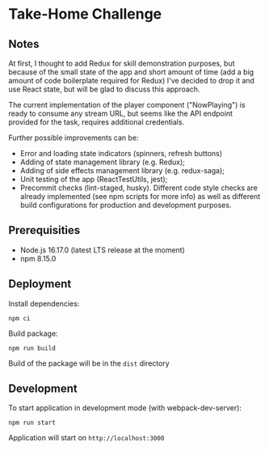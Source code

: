 # Take-Home Challenge

## Notes 

At first, I thought to add Redux for skill demonstration purposes, but because of the small state of the app and short amount of time (add a big amount of code boilerplate required for Redux) I've decided to drop it and use React state, but will be glad to discuss this approach.

The current implementation of the player component ("NowPlaying") is ready to consume any stream URL, but seems like the API endpoint provided for the task, requires additional credentials.

Further possible improvements can be:
 - Error and loading state indicators (spinners, refresh buttons)
 - Adding of state management library (e.g. Redux);
 - Adding of side effects management library (e.g. redux-saga);
 - Unit testing of the app (ReactTestUtils, jest);
 - Precommit checks (lint-staged, husky). Different code style checks are already implemented (see npm scripts for more info) as well as different build configurations for production and development purposes.

## Prerequisities

- Node.js 16.17.0 (latest LTS release at the moment)
- npm 8.15.0

## Deployment

Install dependencies:

```shell
npm ci
```

Build package:

```shell
npm run build
```

Build of the package will be in the `dist` directory

## Development

To start application in development mode (with webpack-dev-server):

```shell
npm run start
```

Application will start on `http://localhost:3000`
